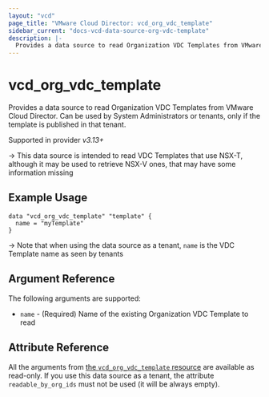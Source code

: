 ```yaml
---
layout: "vcd"
page_title: "VMware Cloud Director: vcd_org_vdc_template"
sidebar_current: "docs-vcd-data-source-org-vdc-template"
description: |-
  Provides a data source to read Organization VDC Templates from VMware Cloud Director.
---
```


# vcd\_org\_vdc\_template

Provides a data source to read Organization VDC Templates from VMware Cloud Director.
Can be used by System Administrators or tenants, only if the template is published in that tenant.

Supported in provider *v3.13+*

-> This data source is intended to read VDC Templates that use NSX-T, although it may be used
to retrieve NSX-V ones, that may have some information missing

## Example Usage

```hcl
data "vcd_org_vdc_template" "template" {
  name = "myTemplate"
}
```

-> Note that when using the data source as a tenant, `name` is the VDC Template name as seen by tenants

## Argument Reference

The following arguments are supported:

* `name` - (Required) Name of the existing Organization VDC Template to read

## Attribute Reference

All the arguments from [the `vcd_org_vdc_template` resource](/providers/vmware/vcd/latest/docs/resources/org_vdc_template) are available as read-only.
If you use this data source as a tenant, the attribute `readable_by_org_ids` must not be used (it will be always empty).
